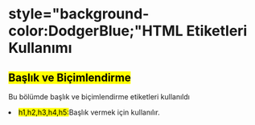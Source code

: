 <h1>style="background-color:DodgerBlue;"HTML Etiketleri Kullanımı</h1>

<h2><mark>Başlık ve Biçimlendirme</mark></h2>
<p>Bu bölümde başlık ve biçimlendirme etiketleri kullanıldı</p>
<p><li><mark>h1,h2,h3,h4,h5:</mark></ins>Başlık vermek için kullanılır.<ins></li></p>
